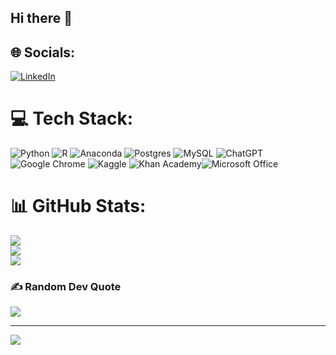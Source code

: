 ## Hi there 👋

## 🌐 Socials:
[![LinkedIn](https://img.shields.io/badge/LinkedIn-%230077B5.svg?logo=linkedin&logoColor=white)](https://linkedin.com/in/https://www.linkedin.com/in/ade-ogunyemi/) 

# 💻 Tech Stack:
![Python](https://img.shields.io/badge/python-3670A0?style=flat-square&logo=python&logoColor=ffdd54) ![R](https://img.shields.io/badge/r-%23276DC3.svg?style=flat-square&logo=r&logoColor=white) ![Anaconda](https://img.shields.io/badge/Anaconda-%2344A833.svg?style=flat-square&logo=anaconda&logoColor=white) ![Postgres](https://img.shields.io/badge/postgres-%23316192.svg?style=flat-square&logo=postgresql&logoColor=white) ![MySQL](https://img.shields.io/badge/mysql-4479A1.svg?style=flat-square&logo=mysql&logoColor=white) ![ChatGPT](https://img.shields.io/badge/chatGPT-74aa9c?style=for-the-badge&logo=openai&logoColor=white) ![Google Chrome](https://img.shields.io/badge/Google%20Chrome-4285F4?style=for-the-badge&logo=GoogleChrome&logoColor=white) ![Kaggle](https://img.shields.io/badge/Kaggle-035a7d?style=for-the-badge&logo=kaggle&logoColor=white) ![Khan Academy](https://img.shields.io/badge/KhanAcademy-%2314BF96.svg?style=for-the-badge&logo=KhanAcademy&logoColor=white)![Microsoft Office](https://img.shields.io/badge/Microsoft_Office-D83B01?style=for-the-badge&logo=microsoft-office&logoColor=white)





# 📊 GitHub Stats:
![](https://github-readme-stats.vercel.app/api?username=Gbolade8&theme=dark&hide_border=false&include_all_commits=false&count_private=false)<br/>
![](https://github-readme-streak-stats.herokuapp.com/?user=Gbolade8&theme=dark&hide_border=false)<br/>
![](https://github-readme-stats.vercel.app/api/top-langs/?username=Gbolade8&theme=dark&hide_border=false&include_all_commits=false&count_private=false&layout=compact)

### ✍️ Random Dev Quote
![](https://quotes-github-readme.vercel.app/api?type=horizontal&theme=radical)

---
[![](https://visitcount.itsvg.in/api?id=Gbolade8&icon=2&color=1)](https://visitcount.itsvg.in)

<!-- Proudly created with GPRM ( https://gprm.itsvg.in ) -->
